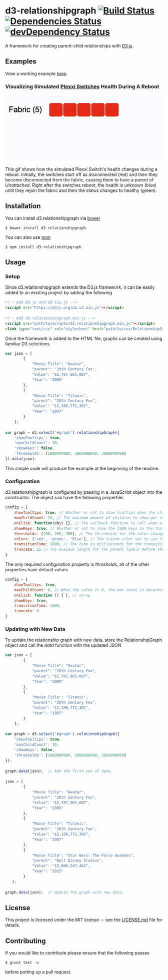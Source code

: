 # d3-relationshipgraph [![Build Status](https://travis-ci.org/hkelly93/d3-relationshipgraph.svg?branch=master)](https://travis-ci.org/hkelly93/d3-relationshipgraph) [![Dependencies Status](https://david-dm.org/hkelly93/d3-relationshipgraph.svg)](https://david-dm.org/hkelly93/d3-relationshipgraph.svg) [![devDependency Status](https://david-dm.org/hkelly93/d3-relationshipgraph/dev-status.svg)](https://david-dm.org/hkelly93/d3-relationshipgraph#info=devDependencies)
A framework for creating parent-child relationships with [D3.js](http://www.d3js.org).

## Examples
View a working example [here](https://cdn.rawgit.com/hkelly93/d3-relationshipGraph/master/examples/index.html).

### Visualizing Simulated [Plexxi Switches](http://www.plexxi.com) Health During A Reboot
![Switches Rebooting](plexxi.gif)

This gif shows how the simulated Plexxi Switch's health changes during a reboot. Initially, the switches start off as disconnected (red) and then they become disconnected from the fabric, causing them to have a parent of *Unattached*. Right after the switches reboot, the health is unknown (blue) until they rejoin the fabric and then the status changes to healthy (green).

## Installation
You can install d3.relationshipgraph via [bower](http://bower.io)

```
$ bower install d3-relationshipgraph
```
You can also use [npm](http://npmjs.org)

```
$ npm install d3-relationshipgraph
```

## Usage
### Setup
Since d3.relationshipgraph extends the D3.js framework, it can be easily added to an existing project by adding the following

```html
<!-- Add D3.js and d3-tip.js -->
<script src="https://d3js.org/d3.v3.min.js"></script>

<!-- Add d3.relationshipgraph.min.js -->
<script src="path/to/scripts/d3.relationshipgraph.min.js"></script>
<link type="text/css" rel="stylesheet" href="path/to/css/RelationshipGraph.css">
````

Once the framework is added to the HTML file, graphs can be created using familiar D3 selections

```javascript
var json = [
        {
            "Movie Title": "Avatar",
            "parent": "20th Century Fox",
            "Value": "$2,787,965,087",
            "Year": "2009"
        },
        {
            "Movie Title": "Titanic",
            "parent": "20th Century Fox",
            "Value": "$2,186,772,302",
            "Year": "1997"
        }
    ];

var graph = d3.select('#graph').relationshipGraph({
    'showTooltips': true,
    'maxChildCount': 10,
    'showKeys': false,
    'thresholds': [1000000000, 2000000000, 3000000000]
}).data(json);
```

This simple code will produce the example at the beginning of the readme.

### Configuration

d3.relationshipgraph is configured by passing in a JavaScript object into the constructor. The object can have the following properties

```Javascript
config = {
    showTooltips: true, // Whether or not to show tooltips when the child block is moused over.
    maxChildCount: 10, // The maximum amount of children to show per row before wrapping.
    onClick: function(obj) {}, // The callback function to call when a child block is clicked on. This gets passed the JSON for the object.
    showKeys: true, // Whether or not to show the JSON keys in the tooltip
    thresholds: [100, 200, 300], // The thresholds for the color changes. If the values are strings, the colors are determined by the value of the child being equal to the threshold. If the thresholds are numbers, the color is determined by the value being less than the threshold.
    colors: ['red', 'green', 'blue'], // The custom color set to use for the child blocks. These can be color names, HEX values, or RGBA values.
    transitionTime: 1000, // The time in milliseconds for the transitions. Set to 0 to disable.
    truncate: 25 // The maximum length for the parent labels before they get truncated. Set to 0 to disable.
}
```

The only required configuration property is *thresholds*, all of the other properties have default values

```Javascript
config = {
    showTooltips: true,
    maxChildCount: 0, // When the value is 0, the max count is determined by the width of the parent element.
    onClick: function () { }, // no-op
    showKeys: true,
    transitionTime: 1500,
    truncate: 0
}
```

### Updating with New Data
To update the relationship graph with new data, store the RelationshipGraph object and call the *data* function with the updated JSON

```Javascript
var json = [
        {
            "Movie Title": "Avatar",
            "parent": "20th Century Fox",
            "Value": "$2,787,965,087",
            "Year": "2009"
        },
        {
            "Movie Title": "Titanic",
            "parent": "20th Century Fox",
            "Value": "$2,186,772,302",
            "Year": "1997"
        }
    ];

var graph = d3.select('#graph').relationshipGraph({
    'showTooltips': true,
    'maxChildCount': 10,
    'showKeys': false,
    'thresholds': [1000000000, 2000000000, 3000000000]
});

graph.data(json);  // Add the first set of data.

json = [
        {
            "Movie Title": "Avatar",
            "parent": "20th Century Fox",
            "Value": "$2,787,965,087",
            "Year": "2009"
        },
        {
            "Movie Title": "Titanic",
            "parent": "20th Century Fox",
            "Value": "$2,186,772,302",
            "Year": "1997"
        },
        {
            "Movie Title": "Star Wars: The Force Awakens",
            "parent": "Walt Disney Studios",
            "Value": "$2,066,247,462",
            "Year": "2015"
        }
   ];

graph.data(json);  // Update the graph with new data.
````

## License
This project is licensed under the MIT license -- see the [LICENSE.md](LICENSE.md) file for details.

## Contributing
If you would like to contribute please ensure that the following passes

```
$ grunt test -v
```
before putting up a pull request.
